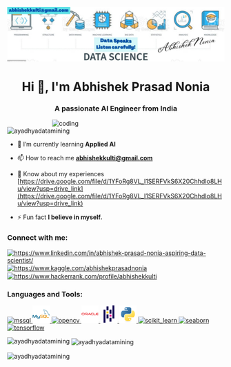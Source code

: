 ![logo](https://github.com/ayadhyadatamining/ayadhyadatamining/blob/main/Banner.jpeg)

<h1 align="center">Hi 👋, I'm Abhishek Prasad Nonia</h1>
<h3 align="center">A passionate AI Engineer from India</h3>

<img align="right" alt="coding" width="400" src="https://user-images.githubusercontent.com/55389276/140866485-8fb1c876-9a8f-4d6a-98dc-08c4981eaf70.gif">

<p align="left"> <img src="https://komarev.com/ghpvc/?username=ayadhyadatamining&label=Profile%20views&color=0e75b6&style=flat" alt="ayadhyadatamining" /> </p>

- 🌱 I’m currently learning **Applied AI**

- 📫 How to reach me **abhishekkulti@gmail.com**

- 📄 Know about my experiences [https://drive.google.com/file/d/1YFoRg8VL_I1SERFVkS6X20ChhdIo8LHu/view?usp=drive_link](https://drive.google.com/file/d/1YFoRg8VL_I1SERFVkS6X20ChhdIo8LHu/view?usp=drive_link)

- ⚡ Fun fact **I believe in myself.**

<h3 align="left">Connect with me:</h3>
<p align="left">
<a href="https://linkedin.com/in/https://www.linkedin.com/in/abhishek-prasad-nonia-aspiring-data-scientist/" target="blank"><img align="center" src="https://raw.githubusercontent.com/rahuldkjain/github-profile-readme-generator/master/src/images/icons/Social/linked-in-alt.svg" alt="https://www.linkedin.com/in/abhishek-prasad-nonia-aspiring-data-scientist/" height="30" width="40" /></a>
<a href="https://kaggle.com/https://www.kaggle.com/abhishekprasadnonia" target="blank"><img align="center" src="https://raw.githubusercontent.com/rahuldkjain/github-profile-readme-generator/master/src/images/icons/Social/kaggle.svg" alt="https://www.kaggle.com/abhishekprasadnonia" height="30" width="40" /></a>
<a href="https://www.hackerrank.com/https://www.hackerrank.com/profile/abhishekkulti" target="blank"><img align="center" src="https://raw.githubusercontent.com/rahuldkjain/github-profile-readme-generator/master/src/images/icons/Social/hackerrank.svg" alt="https://www.hackerrank.com/profile/abhishekkulti" height="30" width="40" /></a>
</p>

<h3 align="left">Languages and Tools:</h3>
<p align="left"> <a href="https://www.microsoft.com/en-us/sql-server" target="_blank" rel="noreferrer"> <img src="https://www.svgrepo.com/show/303229/microsoft-sql-server-logo.svg" alt="mssql" width="40" height="40"/> </a> <a href="https://www.mysql.com/" target="_blank" rel="noreferrer"> <img src="https://raw.githubusercontent.com/devicons/devicon/master/icons/mysql/mysql-original-wordmark.svg" alt="mysql" width="40" height="40"/> </a> <a href="https://opencv.org/" target="_blank" rel="noreferrer"> <img src="https://www.vectorlogo.zone/logos/opencv/opencv-icon.svg" alt="opencv" width="40" height="40"/> </a> <a href="https://www.oracle.com/" target="_blank" rel="noreferrer"> <img src="https://raw.githubusercontent.com/devicons/devicon/master/icons/oracle/oracle-original.svg" alt="oracle" width="40" height="40"/> </a> <a href="https://pandas.pydata.org/" target="_blank" rel="noreferrer"> <img src="https://raw.githubusercontent.com/devicons/devicon/2ae2a900d2f041da66e950e4d48052658d850630/icons/pandas/pandas-original.svg" alt="pandas" width="40" height="40"/> </a> <a href="https://www.python.org" target="_blank" rel="noreferrer"> <img src="https://raw.githubusercontent.com/devicons/devicon/master/icons/python/python-original.svg" alt="python" width="40" height="40"/> </a> <a href="https://scikit-learn.org/" target="_blank" rel="noreferrer"> <img src="https://upload.wikimedia.org/wikipedia/commons/0/05/Scikit_learn_logo_small.svg" alt="scikit_learn" width="40" height="40"/> </a> <a href="https://seaborn.pydata.org/" target="_blank" rel="noreferrer"> <img src="https://seaborn.pydata.org/_images/logo-mark-lightbg.svg" alt="seaborn" width="40" height="40"/> </a> <a href="https://www.tensorflow.org" target="_blank" rel="noreferrer"> <img src="https://www.vectorlogo.zone/logos/tensorflow/tensorflow-icon.svg" alt="tensorflow" width="40" height="40"/> </a> </p>

<p><img align="left" src="https://github-readme-stats.vercel.app/api/top-langs?username=ayadhyadatamining&show_icons=true&locale=en&layout=compact" alt="ayadhyadatamining" /></p>

<p>&nbsp;<img align="center" src="https://github-readme-stats.vercel.app/api?username=ayadhyadatamining&show_icons=true&locale=en" alt="ayadhyadatamining" /></p>

<p><img align="center" src="https://github-readme-streak-stats.herokuapp.com/?user=ayadhyadatamining&" alt="ayadhyadatamining" /></p>
